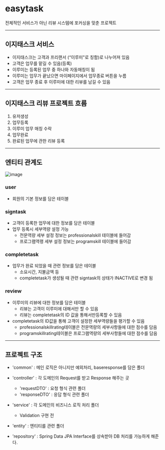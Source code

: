 # easytask

전체적인 서비스가 아닌 리뷰 시스템에 포커싱을 맞춘 프로젝트

---

## 이지태스크 서비스

- 이지태스크는 고객과 프리랜서 (“이루미"로 칭함)로 나누어져 있음
- 고객은 업무를 맡길 수 있음(등록)
- 이루미는 등록된 업무 중 하나와 자동매칭이 됨
- 이루미는 업무가 끝났으면 마이페이지에서 업무종료 버튼을 누름
- 고객은 업무 종료 후 이루미에 대한 리뷰를 남길 수 있음

---

## 이지태스크 리뷰 프로젝트 흐름

1. 유저생성
2. 업무등록
3. 이루미 업무 매칭 수락
4. 업무완료
5. 완료된 업무에 관한 리뷰 등록

---

## 엔티티 관계도

![image](https://user-images.githubusercontent.com/104514223/218963186-e4c7c8c0-0e77-4585-97a2-e0cb4e9dd5b5.png)

### user

- 회원의 기본 정보를 담은 테이블

### signtask

- 고객이 등록한 업무에 대한 정보를 담은 테이블
- 업무 등록시 세부역량 설정 가능
  - 전문역량 세부 설정 정보는 professionalskill 테이블에 들어감
  - 프로그램역랭 세부 설정 정보는 programskill 테이블에 들어감

### completetask

- 업무가 완료 되었을 때 관련 정보를 담은 테이블
  - 소요시간, 지불금액 등
  - completetask가 생성될 때 관련 signtask의 상태가 INACTIVE로 변경 됨

### review

- 이루미의 리뷰에 대한 정보를 담은 테이블
  - 리뷰는 고객이 이루미에 대해서만 할 수 있음
  - 리뷰는 completetask의 ID 값을 통해서만등록할 수 있음
- completetask의 ID값을 통해 고객이 설정한 세부역량들을 평가할 수 있음
  - professionalskillrating테이블은 전문역량의 세부사항들에 대한 점수를 담음
  - programskillrating테이블은 프로그램역량의 세부사항들에 대한 점수를 담음

---

## 프로젝트 구조

- 'common' : 메인 로직은 아니지만 예외처리, baseresponse를 담은 폴더

- 'controller' : 각 도메인의 Request를 받고 Response 해주는 곳

  - 'requestDTO' : 요청 형식 관련 폴더
  - 'responseDTO' : 응답 형식 관련 폴더

- 'service' : 각 도메인의 비즈니스 로직 처리 폴더

  - Validation 구현 전

- 'entity' : 엔티티를 관련 폴더

- 'repository' : Spring Data JPA Interface를 상속받아 DB 처리를 가능하게 해준다.
